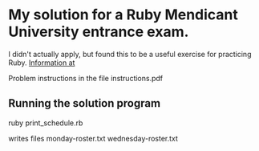 My solution for a Ruby Mendicant University entrance exam.
=========================================================

I didn't actually apply, but found this to be a useful exercise for
practicing Ruby.  [Information at](http://blog.majesticseacreature.com/last-minute-rmu-exam-submissions)

Problem instructions in the file instructions.pdf

Running the solution program
----------------------------

ruby print_schedule.rb

writes files monday-roster.txt  wednesday-roster.txt
